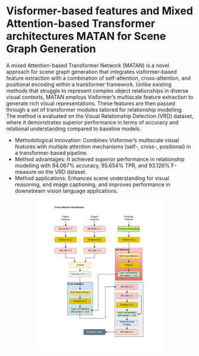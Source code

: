 # Visformer-based features and Mixed Attention-based Transformer architectures MATAN for Scene Graph Generation


A mixed Attention-based Transformer Network (MATAN) is a novel approach for scene graph generation that integrates visformer-based feature extraction with a combination of self-attention, cross-attention, and positional encoding within a transformer framework. Unlike existing methods that struggle to represent complex object relationships in diverse visual contexts, MATAN employs Visformer’s multiscale feature extraction to generate rich visual representations. These features are then passed through a set of transformer modules tailored for relationship modelling. The method is evaluated on the Visual Relationship Detection (VRD) dataset, where it demonstrates superior performance in terms of accuracy and relational understanding compared to baseline models.

- Methodological Innovation: Combines Visformer’s multiscale visual features with multiple attention mechanisms (self-, cross-, positional) in a transformer-based pipeline.
- Method advantages: It achieved superior performance in relationship modelling with 94.067% accuracy, 95.654% TPR, and 93.126% F-measure on the VRD dataset.
- Method applications: Enhances scene understanding for visual reasoning, and image captioning, and improves performance in downstream vision language applications.

<p align="center">
  <img src="images/vis_sgg-Cross_attention_arch.jpg" width="350" title="hover text">
  
</p>
